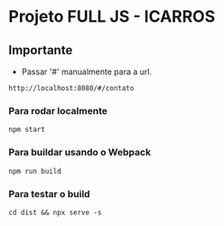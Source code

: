 # Projeto FULL JS - ICARROS

## Importante

- Passar '#' manualmente para a url.

`http://localhost:8080/#/contato`

### Para rodar localmente

`npm start`

### Para buildar usando o Webpack

`npm run build`

### Para testar o build

`cd dist && npx serve -s`
